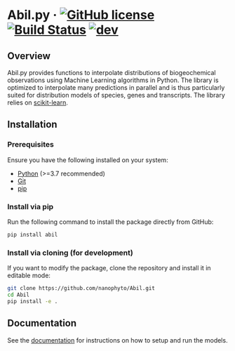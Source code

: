 

# Abil.py &middot; [![GitHub license](https://img.shields.io/badge/license-MIT-blue.svg)](https://github.com/nanophyto/Abil/LICENSE) [![Build Status](https://github.com/nanophyto/Abil/actions/workflows/ci.yml/badge.svg?branch=Continuous-integration)](https://github.com/nanophyto/Abil/actions/workflows/ci.yml?query=branch%3AContinuous-integration) [![dev](https://img.shields.io/badge/docs-Dev_Docs-blue)](https://nanophyto.github.io/Abil/)

## Overview

Abil.py provides functions to interpolate distributions of biogeochemical observations using Machine Learning algorithms in Python. The library is optimized to interpolate many predictions in parallel and is thus particularly suited for distribution models of species, genes and transcripts. The library relies on [scikit-learn](https://scikit-learn.org/).

## Installation

### Prerequisites
Ensure you have the following installed on your system:
- [Python](https://www.python.org/downloads/) (>=3.7 recommended)
- [Git](https://git-scm.com/downloads)
- [pip](https://pip.pypa.io/en/stable/installation/)

### Install via pip
Run the following command to install the package directly from GitHub:
```sh
pip install abil
```

### Install via cloning (for development)
If you want to modify the package, clone the repository and install it in editable mode:
```sh
git clone https://github.com/nanophyto/Abil.git
cd Abil
pip install -e .
```

## Documentation

See the [documentation](https://nanophyto.github.io/Abil/) for instructions on how to setup and run the models.

